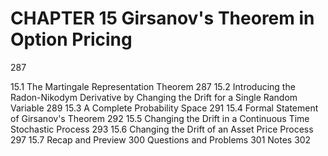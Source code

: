 # CHAPTER 15 Girsanov's Theorem in Option Pricing

287

15.1 The Martingale Representation Theorem 287
15.2 Introducing the Radon-Nikodym Derivative by Changing the Drift
for a Single Random Variable 289
15.3 A Complete Probability Space 291
15.4 Formal Statement of Girsanov's Theorem 292
15.5 Changing the Drift in a Continuous Time Stochastic Process 293
15.6 Changing the Drift of an Asset Price Process 297
15.7 Recap and Preview 300
Questions and Problems 301
Notes 302
